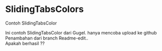 # SlidingTabsColors
Contoh SlidingTabsColor

Ini contoh SlidingTabsColor dari Gugel.
hanya mencoba upload ke github
</br>
Penambahan dari branch Readme-edit..
</br>
Apakah berhasil ??
